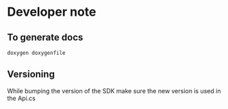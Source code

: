 # Developer note

## To generate docs
```bash
doxygen doxygenfile
```

## Versioning
While bumping the version of the SDK make sure the new version is used in the Api.cs